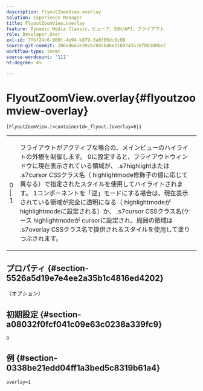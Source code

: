```yaml
---
description: FlyoutZoomView.overlay
solution: Experience Manager
title: FlyoutZoomView.overlay
feature: Dynamic Media Classic，ビューア，SDK/API，フライアウト
role: Developer,User
exl-id: 7fbf24c6-900f-4e94-b879-3a8f95dc5c08
source-git-commit: 206e4643e3926cb85b4be2189743578f88180be7
workflow-type: tm+mt
source-wordcount: '111'
ht-degree: 4%

---
```


# FlyoutZoomView.overlay{#flyoutzoomview-overlay}

`[FlyoutZoomView.|<containerId>_flyout.]overlay=0|1`

<table id="table_D052090D052D4273B37872C0C7E09E4B"> 
 <tbody> 
  <tr> 
   <td colname="col1"> <p><span class="codeph"> 0 | 1</span> </p> </td> 
   <td colname="col2"> <p> フライアウトがアクティブな場合の、メインビューのハイライトの外観を制御します。 <span class="codeph"> 0</span>に設定すると、フライアウトウィンドウに現在表示されている領域が、 <span class="codeph"> .s7highlight</span>または<span class="codeph"> .s7cursor</span> CSSクラス名（ <span class="codeph"> highlightmode</span>修飾子の値に応じて異なる）で指定されたスタイルを使用してハイライトされます。 <span class="codeph"> 1</span>コンポーネントを「逆」モードにする場合は、現在表示されている領域が完全に透明になる（<span class="codeph"> highlightmode</span>が<span class="codeph"> highlightmode</span>に設定される）か、<span class="codeph"> .s7cursor</span> CSSクラス名(ケース<span class="codeph"> highlightmode</span>が<span class="codeph"> cursor</span>に設定され、周囲の領域は<span class="codeph"> .s7overlay</span> CSSクラス名で提供されるスタイルを使用して塗りつぶされます。 </p> </td> 
  </tr> 
 </tbody> 
</table>

## プロパティ {#section-5526a5d19e7e4ee2a35b1c4816ed4202}

（オプション）

## 初期設定 {#section-a08032f0fcf041c09e63c0238a339fc9}

`0`

## 例 {#section-0338be21edd04ff1a3bed5c8319b61a4}

`overlay=1`
